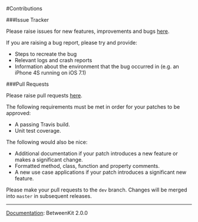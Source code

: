 #Contributions###Issue TrackerPlease raise issues for new features, improvements and bugs [here](https://github.com/ice3-software/between-kit/issues). If you are raising a bug report, please try and provide:- Steps to recreate the bug- Relevant logs and crash reports- Information about the environment that the bug occurred in (e.g. an iPhone 4S running on iOS 7.1)###Pull RequestsPlease raise pull requests [here](https://github.com/ice3-software/between-kit/pulls).The following requirements must be met in order for your patches to be approved:- A passing Travis build.- Unit test coverage.The following would also be nice:- Additional documentation if your patch introduces a new feature or makes a significant change.- Formatted method, class, function and property comments.- A new use case applications if your patch introduces a significant new feature.Please make your pull requests to the `dev` branch. Changes will be merged into `master` in subsequent releases.___<u>Documentation</u>: BetweenKit 2.0.0